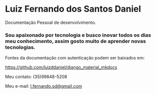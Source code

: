 # Luiz Fernando dos Santos Daniel

Documentação Pessoal de desenvolvimento.

### Sou apaixonado por tecnologia e busco inovar todos os dias meu conhecimento, assim gosto muito de aprender novas tecnologias.


Fontes da documentação com autenticação podem ser baixados
em:

https://github.com/luizddaniel/django_material_mkdocs

Meu contato:
(35)99848-5208

Meu e-mail:
l.fernando.sd@gmail.com
